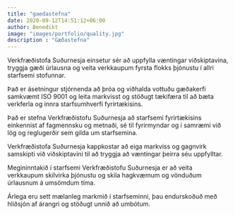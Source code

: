 ```yaml
---
title: "gaedastefna"
date: 2020-09-12T14:51:12+06:00
author: Benedikt
image: "images/portfolio/quality.jpg"
description : "Gæðastefna"
---
```


Verkfræðistofa Suðurnesja einsetur sér að uppfylla væntingar viðskiptavina, tryggja gæði úrlausna og veita verkkaupum fyrsta flokks þjónustu í allri starfsemi stofunnar.

Það er ásetningur stjórnenda að þróa og viðhalda vottuðu gæðakerfi samkvæmt ISO 9001 og leita markvisst og stöðugt tækifæra til að bæta verkferla og innra starfsumhverfi fyrirtækisins.

Það er stefna Verkfræðistofu Suðurnesja að starfsemi fyrirtækisins einkennist af fagmennsku og metnaði, sé til fyrirmyndar og í samræmi við lög og reglugerðir sem gilda um starfsemina.

Verkfræðistofa Suðurnesja kappkostar að eiga markviss og gagnvirk samskipti við viðskiptavini til að tryggja að væntingar þeirra séu uppfylltar.

Megininntakið í starfsemi Verkfræðistofu Suðurnesja er að veita verkkaupum skilvirka þjónustu og skila hagkvæmum og vönduðum úrlausnum á umsömdum tíma.

Árlega eru sett mælanleg markmið í starfseminni, þau endurskoðuð með hliðsjón af árangri og stöðugt unnið að umbótum.

